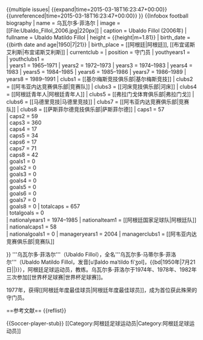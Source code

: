 {{multiple issues|
{{expand|time=2015-03-18T16:23:47+00:00}}
{{unreferenced|time=2015-03-18T16:23:47+00:00}}
}}
{{Infobox football biography
 | name      = 乌瓦尔多·菲洛尔
 | image = [[File:Ubaldo_Fillol_2006.jpg|220px]]
 | caption = Ubaldo Fillol (2006年)
 | fullname =  Ubaldo Matildo Fillol
 | height = {{height|m=1.81}}
 | birth_date =   {{birth date and age|1950|7|21}}
| birth_place = [[阿根廷|阿根廷]], [[布宜诺斯艾利斯|布宜诺斯艾利斯]]
 | currentclub  =
 | position = 守门员
 | youthyears1 =  
 | youthclubs1 =  
 |  years1 =    1965–1971 
| years2 =  1972–1973 
| years3 =  1974–1983 
| years4 =  1983 
| years5 =  1984–1985 
| years6 =  1985–1986 
| years7 =  1986–1989 
| years8 =  1989–1991
 |  clubs1 =   [[基尔梅斯竞技俱乐部|基尔梅斯竞技]] 
| clubs2 =  [[阿韦亚内达竞赛俱乐部|竞赛队]] 
| clubs3 =   [[河床竞技俱乐部|河床]] 
| clubs4 =  [[阿根廷青年人|阿根廷青年人]] 
| clubs5 =  [[弗拉门戈体育俱乐部|弗拉门戈]] 
| clubs6 =  [[马德里竞技|马德里竞技]] 
| clubs7 =  [[阿韦亚内达竞赛俱乐部|竞赛队]] 
| clubs8 =  [[萨斯菲尔德竞技俱乐部|萨斯菲尔德]]
 | caps1 =      57  
| caps2 =   59  
| caps3 =  360  
| caps4 =   17  
| caps5 =   34   
| caps6 =   17  
| caps7 =   71  
| caps8 =   42  
| goals1 =  0  
| goals2 =  0  
| goals3 =  0  
| goals4 =  0  
| goals5 =  0  
| goals6 =  0  
| goals7 =  0  
| goals8 =  0 
| totalcaps = 657  
| totalgoals = 0  
 | nationalyears1 =         1974–1985
 | nationalteam1 =          [[阿根廷国家足球队|阿根廷队]]
 | nationalcaps1 =    58  
| nationalgoals1 =   0 
| manageryears1 = 2004
| managerclubs1 = [[阿韦亚内达竞赛俱乐部|竞赛队]]

}}
'''乌瓦尔多·菲洛尔'''（Ubaldo Fillol），全名'''乌瓦尔多·马蒂尔多·菲洛尔'''（Ubaldo Matildo Fillol，发音[uˈβaldo maˈtildo fiˈʒol]，{{bd|1950年|7月21日||}}），阿根廷足球运动员，教练。乌瓦尔多·菲洛尔于1974年、1978年、1982年三次参加[[世界杯足球赛|世界杯足球赛]]。

1977年，获得[[阿根廷年度最佳球员|阿根廷年度最佳球员]]，成为首位获此殊荣的守门员。

==参考文献==
{{reflist}}

{{Soccer-player-stub}}
[[Category:阿根廷足球运动员|Category:阿根廷足球运动员]]